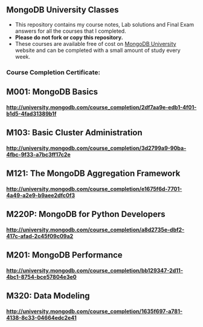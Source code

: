 ## MongoDB University Classes
- This repository contains my course notes, Lab solutions and Final Exam answers for all the courses that I completed.
- **Please do not fork or copy this repository.** 
- These courses are available free of cost on [MongoDB University](https://university.mongodb.com/) website and can be completed with a small amount of study every week.
### Course Completion Certificate:

## M001: MongoDB Basics
#### http://university.mongodb.com/course_completion/2df7aa9e-edb1-4f01-b1d5-4fad31389b1f

## M103: Basic Cluster Administration 
#### http://university.mongodb.com/course_completion/3d2799a9-90ba-4fbc-9f33-a7bc3ff17c2e

## M121: The MongoDB Aggregation Framework
#### http://university.mongodb.com/course_completion/e1675f6d-7701-4a49-a2e9-b9aee2dfc0f3


## M220P: MongoDB for Python Developers
#### http://university.mongodb.com/course_completion/a8d2735e-dbf2-417c-afad-2c45f09c09a2


## M201: MongoDB Performance
#### http://university.mongodb.com/course_completion/bb129347-2d11-4bc1-8754-bce57804e3e0


## M320: Data Modeling
#### http://university.mongodb.com/course_completion/1635f697-a781-4138-8c33-04664edc2e41
